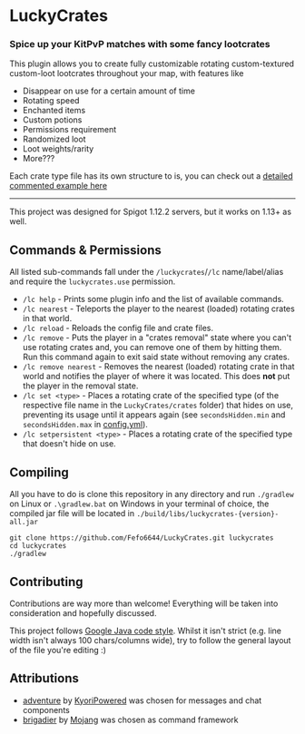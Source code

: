 # LuckyCrates
### Spice up your KitPvP matches with some fancy lootcrates

This plugin allows you to create fully customizable rotating custom-textured custom-loot lootcrates throughout your map, with features like
* Disappear on use for a certain amount of time
* Rotating speed
* Enchanted items
* Custom potions
* Permissions requirement
* Randomized loot
* Loot weights/rarity
* More???

Each crate type file has its own structure to is, you can check out a [detailed commented example here](https://raw.githubusercontent.com/Fefo6644/LuckyCrates/master/src/main/resources/crates/example.json)

___

This project was designed for Spigot 1.12.2 servers, but it works on 1.13+ as well.


## Commands & Permissions

All listed sub-commands fall under the `/luckycrates`/`/lc` name/label/alias and require the `luckycrates.use` permission.
* `/lc help` - Prints some plugin info and the list of available commands.
* `/lc nearest` - Teleports the player to the nearest (loaded) rotating crates in that world.
* `/lc reload` - Reloads the config file and crate files.
* `/lc remove` - Puts the player in a "crates removal" state where you can't use rotating crates and, you can remove one of them by hitting them. Run this command again to exit said state without removing any crates.
* `/lc remove nearest` - Removes the nearest (loaded) rotating crate in that world and notifies the player of where it was located. This does **not** put the player in the removal state.
* `/lc set <type>` - Places a rotating crate of the specified type (of the respective file name in the `LuckyCrates/crates` folder) that hides on use, preventing its usage until it appears again (see `secondsHidden.min` and `secondsHidden.max` in [config.yml](https://github.com/Fefo6644/LuckyCrates/blob/master/src/main/resources/crates/donor.json#L4-L7)).
* `/lc setpersistent <type>` - Places a rotating crate of the specified type that doesn't hide on use.


## Compiling

All you have to do is clone this repository in any directory and run `./gradlew` on Linux or `.\gradlew.bat` on Windows in your terminal of choice, the compiled jar file will be located in `./build/libs/luckycrates-{version}-all.jar`
```
git clone https://github.com/Fefo6644/LuckyCrates.git luckycrates
cd luckycrates
./gradlew
```


## Contributing

Contributions are way more than welcome! Everything will be taken into consideration and hopefully discussed.

This project follows [Google Java code style](https://google.github.io/styleguide/javaguide.html). Whilst it isn't strict (e.g. line width isn't always 100 chars/columns wide), try to follow the general layout of the file you're editing :)


## Attributions

* [adventure](https://github.com/KyoriPowered/adventure) by [KyoriPowered](https://github.com/KyoriPowered) was chosen for messages and chat components
* [brigadier](https://github.com/Mojang/brigadier) by [Mojang](https://github.com/Mojang) was chosen as command framework
